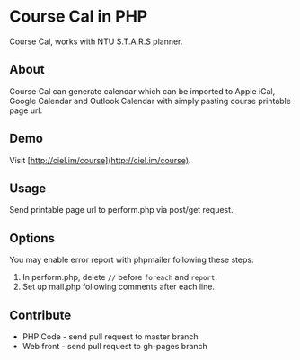 Course Cal in PHP
======

Course Cal, works with NTU S.T.A.R.S planner.

## About
Course Cal can generate calendar which can be imported to Apple iCal, Google Calendar and Outlook Calendar with simply pasting course printable page url.

## Demo
Visit [http://ciel.im/course](http://ciel.im/course).

## Usage
Send printable page url to perform.php via post/get request.

## Options
You may enable error report with phpmailer following these steps:

1. In perform.php, delete <code>//</code> before <code>foreach</code> and <code>report</code>.
2. Set up mail.php following comments after each line.

## Contribute
* PHP Code - send pull request to master branch
* Web front - send pull request to gh-pages branch
